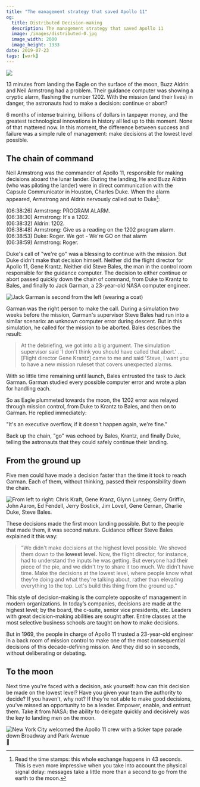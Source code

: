 ```yaml
---
title: "The management strategy that saved Apollo 11"
og:
  title: Distributed Decision-making
  description: The management strategy that saved Apollo 11
  image: /images/distributed-0.jpg
  image_width: 2000 
  image_height: 1333
date: 2019-07-23
tags: [work]
---
```


![](/images/distributed-0.jpg)

13 minutes from landing the Eagle on the surface of the moon, Buzz Aldrin and Neil Armstrong had a problem. Their guidance computer was showing a cryptic alarm, flashing the number 1202. With the mission (and their lives) in danger, the astronauts had to make a decision: continue or abort?

6 months of intense training, billions of dollars in taxpayer money, and the greatest technological innovations in history all led up to this moment. None of that mattered now. In this moment, the difference between success and failure was a simple rule of management: make decisions at the lowest level possible.

## The chain of command

Neil Armstrong was the commander of Apollo 11, responsible for making decisions aboard the lunar lander. During the landing, He and Buzz Aldrin (who was piloting the lander) were in direct communication with the Capsule Communicator in Houston, Charles Duke. When the alarm appeared, Armstrong and Aldrin nervously called out to Duke[^1]:

<div class="t--family-mono">
<span class="t--size-s c--gray">(06:38:26)</span> Armstrong: PROGRAM ALARM.<br/>
<span class="t--size-s c--gray">(06:38:30)</span> Armstrong: It's a 1202.<br/>
<span class="t--size-s c--gray">(06:38:32)</span> Aldrin: 1202.<br/>
<span class="t--size-s c--gray">(06:38:48)</span> Armstrong: Give us a reading on the 1202 program alarm.<br/>
<span class="t--size-s c--gray">(06:38:53)</span> Duke: Roger. We got - We're GO on that alarm<br/>
<span class="t--size-s c--gray">(06:38:59)</span> Armstrong: Roger.<br/>
</div>

Duke's call of "we're go" was a blessing to continue with the mission. But Duke didn't make that decision himself. Neither did the flight director for Apollo 11, Gene Krantz. Neither did Steve Bales, the man in the control room responsible for the guidance computer. The decision to either continue or abort passed quickly down the chain of command, from Duke to Krantz to Bales, and finally to Jack Garman, a 23-year-old NASA computer engineer.

![Jack Garman is second from the left (wearing a coat)](/images/distributed-1.jpg)

Garman was the right person to make the call. During a simulation two weeks before the mission, Garman's supervisor Steve Bales had run into a similar scenario: an unknown computer error during descent. But in this simulation, he called for the mission to be aborted. Bales describes the result:

> At the debriefing, we got into a big argument. The simulation supervisor said 'I don't think you should have called that abort.' ... [Flight director Gene Krantz] came to me and said 'Steve, I want you to have a new mission ruleset that covers unexpected alarms.

With so little time remaining until launch, Bales entrusted the task to Jack Garman. Garman studied every possible computer error and wrote a plan for handling each.

So as Eagle plummeted towards the moon, the 1202 error was relayed through mission control, from Duke to Krantz to Bales, and then on to Garman. He replied immediately:

"It's an executive overflow, if it doesn't happen again, we're fine."

Back up the chain, "go" was echoed by Bales, Krantz, and finally Duke, telling the astronauts that they could safely continue their landing.

## From the ground up

Five men could have made a decision faster than the time it took to reach Garman. Each of them, without thinking, passed their responsibility down the chain.

![From left to right: Chris Kraft, **Gene Kranz**, Glynn Lunney, Gerry Griffin, John Aaron, Ed Fendell, Jerry Bostick, Jim Lovell, Gene Cernan, **Charlie Duke**, **Steve Bales**.](/images/distributed-3.jpg)

These decisions made the first moon landing possible. But to the people that made them, it was second nature. Guidance officer Steve Bales explained it this way:

> "We didn't make decisions at the highest level possible. We shoved them down to the **lowest level.** Now, the flight director, for instance, had to understand the inputs he was getting. But everyone had their piece of the pie, and we didn't try to share it too much. We didn't have time. Make the decisions at the lowest level, where people know what they're doing and what they're talking about, rather than elevating everything to the top. Let's build this thing from the ground up."

This style of decision-making is the complete opposite of management in modern organizations. In today’s companies, decisions are made at the highest level; by the board, the c-suite, senior vice presidents, etc. Leaders with great decision-making abilities are sought after. Entire classes at the most selective business schools are taught on how to make decisions.

But in 1969, the people in charge of Apollo 11 trusted a 23-year-old engineer in a back room of mission control to make one of the most consequential decisions of this decade-defining mission. And they did so in seconds, without deliberating or debating.

## To the moon

Next time you're faced with a decision, ask yourself: how can this decision be made on the lowest level? Have you given your team the authority to decide? If you haven't, why not? If they're not able to make good decisions, you've missed an opportunity to be a leader. Empower, enable, and entrust them. Take it from NASA: the ability to delegate quickly and decisively was the key to landing men on the moon.

![New York City welcomed the Apollo 11 crew with a ticker tape parade down Broadway and Park Avenue](/images/distributed-2.jpg)


[^1]: Read the time stamps: this whole exchange happens in 43 seconds. This is even more impressive when you take into account the physical signal delay: messages take a little more than a second to go from the earth to the moon.
